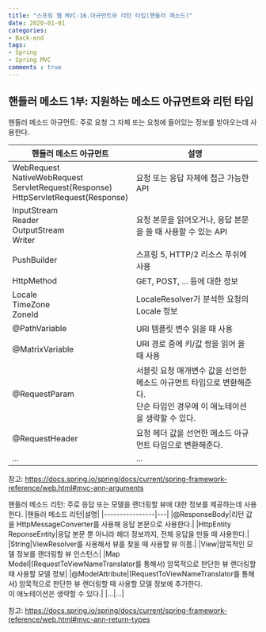 ```yaml
---  
title: "스프링 웹 MVC-16.아규먼트와 리턴 타입(핸들러 메소드)"
date: 2020-01-01
categories: 
- Back-end
tags:
- Spring 
- Spring MVC
comments : true
---
```


## 핸들러 메소드 1부: 지원하는 메소드 아규먼트와 리턴 타입
핸들러 메소드 아규먼트: 주로 요청 그 자체 또는 요청에 들어있는 정보를 받아오는데 사용한다.

|핸들러 메소드 아규먼트|설명|
|----------------|---|
|WebRequest<br>NativeWebRequest<br>ServletRequest(Response)<br>HttpServletRequest(Response)|요청 또는 응답 자체에 접근 가능한 API|
|InputStream<br>Reader<br>OutputStream<br>Writer|요청 본문을 읽어오거나, 응답 본문을 쓸 때 사용할 수 있는 API|
|PushBuilder|스프링 5, HTTP/2 리소스 푸쉬에 사용|
|HttpMethod|GET, POST, ... 등에 대한 정보|
|Locale<br>TimeZone<br>ZoneId|LocaleResolver가 분석한 요청의 Locale 정보|
|@PathVariable|URI 템플릿 변수 읽을 때 사용|
|@MatrixVariable|URI 경로 중에 키/값 쌍을 읽어 올 때 사용|
|@RequestParam|서블릿 요청 매개변수 값을 선언한 메소드 아규먼트 타입으로 변환해준다.<br>단순 타입인 경우에 이 애노테이션을 생략할 수 있다.|
|@RequestHeader|요청 헤더 값을 선언한 메소드 아규먼트 타입으로 변환해준다.|
|...|...|

참고: https://docs.spring.io/spring/docs/current/spring-framework-reference/web.html#mvc-ann-arguments

핸들러 메소드 리턴: 주로 응답 또는 모델을 랜더링할 뷰에 대한 정보를 제공하는데 사용한다.
|핸들러 메소드 리턴|설명|
|----------------|---|
|@ResponseBody|리턴 값을 HttpMessageConverter를 사용해 응답 본문으로 사용한다.|
|HttpEntity<br>ReponseEntity|응답 본문 뿐 아니라 헤더 정보까지, 전체 응답을 만들 때 사용한다.|
|String|ViewResolver를 사용해서 뷰를 찾을 때 사용할 뷰 이름.|
|View|암묵적인 모델 정보를 랜더링할 뷰 인스턴스|
|Map<br>Model|(RequestToViewNameTranslator를 통해서) 암묵적으로 판단한 뷰 랜더링할 때 사용할 모델 정보|
|@ModelAttribute|(RequestToViewNameTranslator를 통해서) 암묵적으로 판단한 뷰 랜더링할 때 사용할 모델 정보에 추가한다.<br>이 애노테이션은 생략할 수 있다.|
|...|...|

참고: https://docs.spring.io/spring/docs/current/spring-framework-reference/web.html#mvc-ann-return-types

